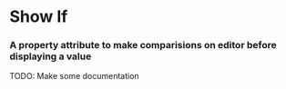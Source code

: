 # Show If

### A property attribute to make comparisions on editor before displaying a value


TODO: Make some documentation 

